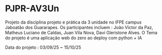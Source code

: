 # PJPR-AV3Un

Projeto da disciplina projeto e prática da 3 unidade no IFPE campus Jaboatão dos Guararapes. Os participantes incluem : João Victor da Paz, Matheus Luciano de Caldas, Juan Vila Nova, Davi Gleristone Alves. O Tema do projeto é uma aplicação web do zero ao deploy com python + IA

Data do projeto : 03/09/25 ~ 15/10/25
